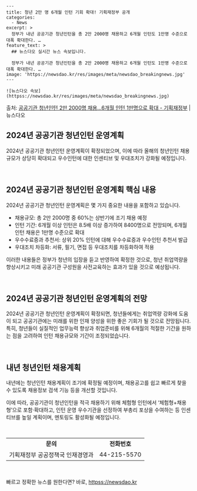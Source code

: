     ---
    title: 청년 2만 명 6개월 인턴 기회 확대! 기획재정부 공개
    categories:
      - News
    excerpt: >
      정부가 내년 공공기관 청년인턴을 총 2만 2000명 채용하고 6개월 인턴도 1만명 수준으로 대폭 확대한다. …
    feature_text: >
      ## 뉴스다오 실시간 뉴스 속보입니다.
    
      정부가 내년 공공기관 청년인턴을 총 2만 2000명 채용하고 6개월 인턴도 1만명 수준으로 대폭 확대한다. …
    image: 'https://newsdao.kr/res/images/meta/newsdao_breakingnews.jpg'
    ---
    
    ![뉴스다오 속보](httpss://newsdao.kr/res/images/meta/newsdao_breakingnews.jpg)

<p>출처: <a href="httpss://newsdao.kr/2822" rel="dofollow">공공기관 청년인턴 2만 2000명 채용…6개월 인턴 1만명으로 확대 - 기획재정부</a> | 뉴스다오</p>

<h2 data-ke-size="size26">2024년 공공기관 청년인턴 운영계획</h2>
2024년 공공기관 청년인턴 운영계획이 확정되었으며, 이에 따라 올해의 청년인턴 채용 규모가 상당히 확대되고 우수인턴에 대한 인센티브 및 우대조치가 강화될 예정입니다.

<p data-ke-size="size16">&nbsp;</p>

<h2 data-ke-size="size24">2024년 공공기관 청년인턴 운영계획 핵심 내용</h2>
2024년 공공기관 청년인턴 운영계획은 몇 가지 중요한 내용을 포함하고 있습니다.

<ul>
  <li>채용규모: 총 2만 2000명 중 60%는 상반기에 조기 채용 예정</li>
  <li>인턴 기간: 6개월 이상 인턴은 8.5배 이상 증가하여 8400명으로 전망되며, 6개월 인턴 채용은 1만명 수준으로 확대</li>
  <li>우수수료증과 추천서: 상위 20% 인턴에 대해 우수수료증과 우수인턴 추천서 발급</li>
  <li>우대조치 차등화: 서류, 필기, 면접 등 우대조치를 차등화하여 적용</li>
</ul>

이러한 내용들은 정부가 청년의 입장을 듣고 반영하여 확정한 것으로, 청년 취업역량을 향상시키고 미래 공공기관 구성원을 사전교육하는 효과가 있을 것으로 예상됩니다.

<p data-ke-size="size16">&nbsp;</p>

<h2 data-ke-size="size24">2024년 공공기관 청년인턴 운영계획의 전망</h2>
2024년 공공기관 청년인턴 운영계획이 확정되면, 청년들에게는 취업역량 강화에 도움이 되고 공공기관에는 미래를 위한 인재 양성을 위한 좋은 기회가 될 것으로 전망됩니다.특히, 청년들이 실질적인 업무능력 향상과 취업준비를 위해 6개월의 적절한 기간을 원하는 점을 고려하여 인턴 채용규모와 기간이 조정되었습니다.

<p data-ke-size="size16">&nbsp;</p>

<h2 data-ke-size="size24">내년 청년인턴 채용계획</h2>
내년에는 청년인턴 채용계획이 조기에 확정될 예정이며, 채용공고를 쉽고 빠르게 찾을 수 있도록 채용정보 검색 기능 등을 개선할 것입니다.

이에 따라, 공공기관이 청년인턴을 적극 채용하기 위해 체험형 인턴에서 ‘체험형+채용형’으로 포함·확대하고, 인턴 운영 우수기관을 선정하여 부총리 포상을 수여하는 등 인센티브를 높일 계획이며, 멘토링도 활성화될 예정입니다.

<p data-ke-size="size16">&nbsp;</p>

<table>
  <tr>
    <td style="text-align: center; height: 17px;"><b>문의</b></td>
    <td style="text-align: center; height: 17px;"><b>전화번호</b></td>
  </tr>
  <tr>
    <td style="text-align: center; height: 17px;">기획재정부 공공정책국 인재경영과</td>
    <td style="text-align: center; height: 17px;">44-215-5570</td>
  </tr>
</table>

<p data-ke-size="size16">&nbsp;</p> 

빠르고 정확한 뉴스를 원한다면? 바로, <a href="httpss://newsdao.kr" rel="dofollow">httpss://newsdao.kr</a>


    